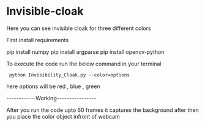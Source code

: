 # Invisible-cloak

Here you can see invisible cloak for three different colors 

First install requirements

   pip install numpy
   pip install argparse
   pip install opencv-python


To execute the code run the below command in your terminal

     python Invisibility_Cloak.py --color=options
     
here options will be red , blue , green

------------Working----------------

After you run the code upto 60 frames it captures the background  after then you place the color object infront of webcam 

